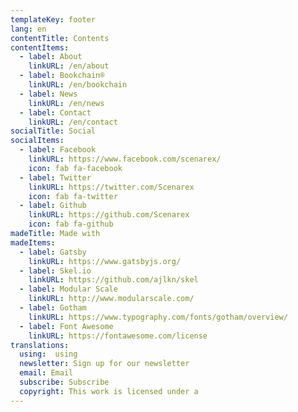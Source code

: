 ```yaml
---
templateKey: footer
lang: en
contentTitle: Contents
contentItems:
  - label: About
    linkURL: /en/about
  - label: Bookchain®
    linkURL: /en/bookchain
  - label: News
    linkURL: /en/news
  - label: Contact
    linkURL: /en/contact
socialTitle: Social
socialItems:
  - label: Facebook
    linkURL: https://www.facebook.com/scenarex/
    icon: fab fa-facebook
  - label: Twitter
    linkURL: https://twitter.com/Scenarex
    icon: fab fa-twitter
  - label: Github
    linkURL: https://github.com/Scenarex
    icon: fab fa-github
madeTitle: Made with
madeItems:
  - label: Gatsby
    linkURL: https://www.gatsbyjs.org/
  - label: Skel.io
    linkURL: https://github.com/ajlkn/skel
  - label: Modular Scale
    linkURL: http://www.modularscale.com/
  - label: Gotham
    linkURL: https://www.typography.com/fonts/gotham/overview/
  - label: Font Awesome
    linkURL: https://fontawesome.com/license
translations:
  using:  using
  newsletter: Sign up for our newsletter
  email: Email
  subscribe: Subscribe
  copyright: This work is licensed under a 
---
```

